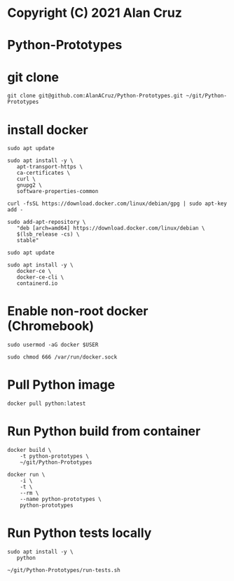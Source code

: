 # Copyright (C) 2021 Alan Cruz
# Python-Prototypes

# git clone
```
git clone git@github.com:AlanACruz/Python-Prototypes.git ~/git/Python-Prototypes
```

# install docker
```
sudo apt update

sudo apt install -y \
   apt-transport-https \
   ca-certificates \
   curl \
   gnupg2 \
   software-properties-common

curl -fsSL https://download.docker.com/linux/debian/gpg | sudo apt-key add -

sudo add-apt-repository \
   "deb [arch=amd64] https://download.docker.com/linux/debian \
   $(lsb_release -cs) \
   stable"
   
sudo apt update

sudo apt install -y \
   docker-ce \
   docker-ce-cli \
   containerd.io
```

# Enable non-root docker (Chromebook)
```
sudo usermod -aG docker $USER

sudo chmod 666 /var/run/docker.sock
```

# Pull Python image
```
docker pull python:latest
```

# Run Python build from container
```
docker build \
    -t python-prototypes \
    ~/git/Python-Prototypes

docker run \
    -i \
    -t \
    --rm \
    --name python-prototypes \
    python-prototypes
```

# Run Python tests locally
```
sudo apt install -y \
   python

~/git/Python-Prototypes/run-tests.sh
```
